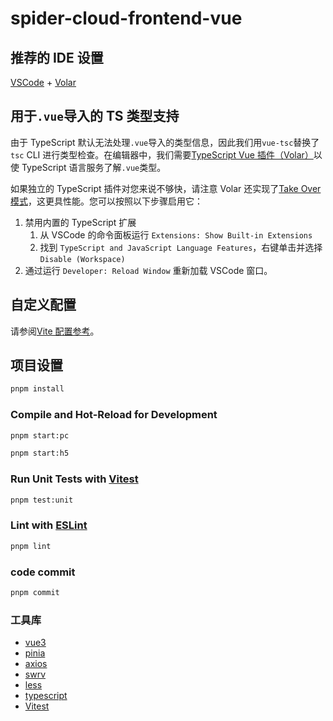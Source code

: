# spider-cloud-frontend-vue

## 推荐的 IDE 设置

[VSCode](https://code.visualstudio.com/) + [Volar](https://marketplace.visualstudio.com/items?itemName=Vue.volar)

## 用于`.vue`导入的 TS 类型支持

由于 TypeScript 默认无法处理`.vue`导入的类型信息，因此我们用`vue-tsc`替换了`tsc` CLI 进行类型检查。在编辑器中，我们需要[TypeScript Vue 插件（Volar）](https://marketplace.visualstudio.com/items?itemName=Vue.vscode-typescript-vue-plugin)以使 TypeScript 语言服务了解`.vue`类型。

如果独立的 TypeScript 插件对您来说不够快，请注意 Volar 还实现了[Take Over 模式](https://github.com/johnsoncodehk/volar/discussions/471#discussioncomment-1361669)，这更具性能。您可以按照以下步骤启用它：

1. 禁用内置的 TypeScript 扩展
   1. 从 VSCode 的命令面板运行 `Extensions: Show Built-in Extensions`
   2. 找到 `TypeScript and JavaScript Language Features`，右键单击并选择 `Disable (Workspace)`
2. 通过运行 `Developer: Reload Window` 重新加载 VSCode 窗口。

## 自定义配置

请参阅[Vite 配置参考](https://vitejs.dev/config/)。

## 项目设置

```sh
pnpm install
```

### Compile and Hot-Reload for Development

```sh
pnpm start:pc
```

```sh
pnpm start:h5
```

### Run Unit Tests with [Vitest](https://vitest.dev/)

```sh
pnpm test:unit
```

### Lint with [ESLint](https://eslint.org/)

```sh
pnpm lint
```

### code commit

```sh
pnpm commit
```

### 工具库

- [vue3](https://cn.vuejs.org/guide/introduction.html)
- [pinia](https://pinia.vuejs.org/)
- [axios](https://axios-http.com/docs/intro)
- [swrv](https://docs-swrv.netlify.app/)
- [less](https://lesscss.org/)
- [typescript](https://www.typescriptlang.org/)
- [Vitest](https://vitest.dev/)
